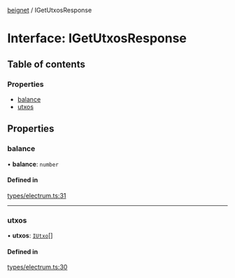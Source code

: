 [beignet](../README.md) / IGetUtxosResponse

# Interface: IGetUtxosResponse

## Table of contents

### Properties

- [balance](IGetUtxosResponse.md#balance)
- [utxos](IGetUtxosResponse.md#utxos)

## Properties

### balance

• **balance**: `number`

#### Defined in

[types/electrum.ts:31](https://github.com/synonymdev/beignet/blob/e4162f7/src/types/electrum.ts#L31)

___

### utxos

• **utxos**: [`IUtxo`](IUtxo.md)[]

#### Defined in

[types/electrum.ts:30](https://github.com/synonymdev/beignet/blob/e4162f7/src/types/electrum.ts#L30)
